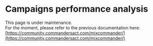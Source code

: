 # Campaigns performance analysis

This page is under maintenance.\
For the moment, please refer to the previous documentation here: [https://community.commandersact.com/mixcommander/](https://community.commandersact.com/mixcommander/)
